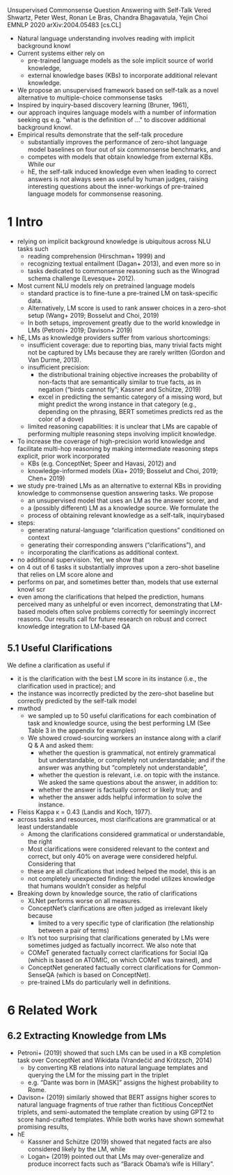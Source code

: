 Unsupervised Commonsense Question Answering with Self-Talk
Vered Shwartz, Peter West, Ronan Le Bras, Chandra Bhagavatula, Yejin Choi
EMNLP 2020 arXiv:2004.05483 [cs.CL]

* Natural language understanding involves reading with implicit background knowl
* Current systems either rely on
  * pre-trained language models as the sole implicit source of world knowledge,
  * external knowledge bases (KBs) to incorporate additional relevant knowledge.
* We propose an unsupervised framework based on self-talk as a novel alternative
  to multiple-choice commonsense tasks
* Inspired by inquiry-based discovery learning (Bruner, 1961),
* our approach inquires language models with a number of information seeking qs
  e.g. "what is the definition of ..." to discover additional background knowl.
* Empirical results demonstrate that the self-talk procedure
  * substantially improves the performance of zero-shot language model baselines
    on four out of six commonsense benchmarks, and
  * competes with models that obtain knowledge from external KBs. While our
  * hE, the self-talk induced knowledge even when leading to correct answers is
    not always seen as useful by human judges, raising interesting questions
    about the inner-workings of pre-trained language models for commonsense
    reasoning.

# 1 Intro

* relying on implicit background knowledge is ubiquitous across NLU tasks such
  * reading comprehension (Hirschman+ 1999) and
  * recognizing textual entailment (Dagan+ 2013), and even more so in
  * tasks dedicated to commonsense reasoning
    such as the Winograd schema challenge (Levesque+ 2012).
* Most current NLU models rely on pretrained language models
  * standard practice is to fine-tune a pre-trained LM on task-specific data.
  * Alternatively, LM score is used to rank answer choices in a zero-shot setup
    (Wang+ 2019; Bosselut and Choi, 2019)
  * In both setups, improvement greatly due to the world knowledge in LMs
    (Petroni+ 2019; Davison+ 2019)
* hE, LMs as knowledge providers suffer from various shortcomings:
  * insufficient coverage: due to reporting bias, many
    trivial facts might not be captured by LMs because they are rarely written
    (Gordon and Van Durme, 2013).
  * insufficient precision:
    * the distributional training objective increases the probability of
      non-facts that are semantically similar to true facts, as in negation
      (“birds cannot fly”; Kassner and Schütze, 2019)
    * excel in predicting the semantic category of a missing word, but might
      predict the wrong instance in that category
      (e.g., depending on the phrasing, BERT sometimes predicts red as the color
      of a dove)
  * limited reasoning capabilities: it is unclear that LMs are capable of
    performing multiple reasoning steps involving implicit knowledge.
* To increase the coverage of high-precision world knowledge and facilitate
  multi-hop reasoning by making intermediate reasoning steps explicit,
  prior work incorporated
  * KBs (e.g. ConceptNet; Speer and Havasi, 2012) and
  * knowledge-informed models (Xia+ 2019; Bosselut and Choi, 2019; Chen+ 2019)
* we study pre-trained LMs as an alternative to external KBs
  in providing knowledge to commonsense question answering tasks. We propose
  * an unsupervised model that uses an LM as the answer scorer, and
  * a (possibly different) LM as a knowledge source. We formulate the
  * process of obtaining relevant knowledge as a self-talk, inquirybased
* steps:
  * generating natural-language “clarification questions” conditioned on context
  * generating their corresponding answers (“clarifications”), and
  * incorporating the clarifications as additional context.
* no additional supervision. Yet, we show that
* on 4 out of 6 tasks it substantially improves upon a zero-shot baseline that
  relies on LM score alone and
* performs on par, and sometimes better than, models that use external knowl scr
* even among the clarifications that helped the prediction, humans perceived
  many as unhelpful or even incorrect, demonstrating that LM-based models often
  solve problems correctly for seemingly incorrect reasons. Our results call for
  future research on robust and correct knowledge integration to LM-based QA

## 5.1 Useful Clarifications

We define a clarification as useful if
  * it is the clarification with the best LM score in its instance (i.e., the
    clarification used in practice); and
  * the instance was incorrectly predicted by the zero-shot baseline but
    correctly predicted by the self-talk model
* mwthod
  * we sampled up to 50 useful clarifications for each combination of task and
    knowledge source, using the best performing LM (See Table 3 in the appendix
    for examples)
  * We showed crowd-sourcing workers an instance along with a clarif Q & A and
    asked them:
    * whether the question is grammatical, not entirely grammatical but
      understandable, or completely not understandable; and if the answer was
      anything but “completely not understandable”,
    * whether the question is relevant, i.e.  on topic with the instance.  We
      asked the same questions about the answer, in addition to:
    * whether the answer is factually correct or likely true; and
    * whether the answer adds helpful information to solve the instance.
* Fleiss Kappa κ = 0.43 (Landis and Koch, 1977).
* across tasks and resources, most clarifications are grammatical or at least
  understandable
  * Among the clarifications considered grammatical or understandable, the right
  * Most clarifications were considered relevant to the context and correct, but
    only 40% on average were considered helpful. Considering that
  * these are all clarifications that indeed helped the model, this is an
  * not completely unexpected finding: the model utilizes knowledge that humans
    wouldn’t consider as helpful
* Breaking down by knowledge source, the ratio of clarifications
  * XLNet performs worse on all measures.
  * ConceptNet’s clarifications are often judged as irrelevant likely because
    * limited to a very specific type of clarification (the relationship between
      a pair of terms)
  * It’s not too surprising that clarifications generated by LMs were sometimes
    judged as factually incorrect. We also note that
  * COMeT generated factually correct clarifications for Social IQa (which is
    based on ATOMIC, on which COMeT was trained), and
  * ConceptNet generated factually correct clarifications for Common-SenseQA
    (which is based on ConceptNet).
  * pre-trained LMs do particularly well in definitions.

# 6 Related Work

## 6.2 Extracting Knowledge from LMs

* Petroni+ (2019) showed that such LMs can be used in a KB completion task over
  ConceptNet and Wikidata (Vrandečić and Krötzsch, 2014) 
  * by converting KB relations into natural language templates and 
    querying the LM for the missing part in the triplet 
  * e.g. “Dante was born in [MASK]” assigns the highest probability to Rome.
* Davison+ (2019) similarly showed that BERT assigns higher scores to natural
  language fragments of true rather than fictitious ConceptNet triplets, and
  semi-automated the template creation by using GPT2 to score hand-crafted
  templates.  While both works have shown somewhat promising results, 
* hE
  * Kassner and Schütze (2019) showed that negated facts are also considered
    likely by the LM, while 
  * Logan+ (2019) pointed out that LMs may over-generalize and produce incorrect
    facts such as “Barack Obama’s wife is Hillary”.
